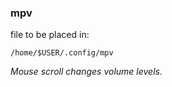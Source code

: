 ### mpv

file to be placed in:
    
    /home/$USER/.config/mpv
    

*Mouse scroll changes volume levels.*
